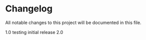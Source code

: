 # Changelog
All notable changes to this project will be documented in this file.

1.0 testing initial release
2.0 
